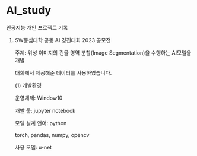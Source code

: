 # AI_study
인공지능 개인 프로젝트 기록
1. SW중심대학 공동 AI 경진대회 2023 공모전
   
   주제: 위성 이미지의 건물 영역 분할(Image Segmentation)을 수행하는 AI모델을 개발

   대회에서 제공해준 데이터를 사용하였습니다.
   
   (1) 개발환경
   
   운영체제: Window10
   
   개발 툴: jupyter notebook
   
   모델 설계 언어: python
   
   torch, pandas, numpy, opencv
   
   사용 모델: u-net
